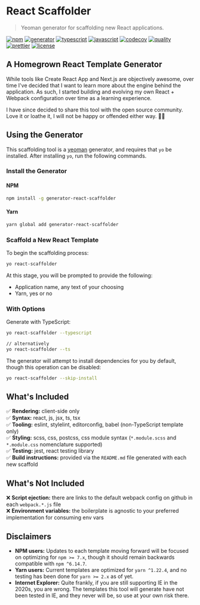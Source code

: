 # React Scaffolder

> Yeoman generator for scaffolding new React applications.

[![npm](https://img.shields.io/npm/v/generator-react-scaffolder.svg)](https://www.npmjs.com/package/generator-react-scaffolder)
[![generator](https://github.com/dzervoudakes/react-scaffolder/workflows/Generator/badge.svg)](https://github.com/dzervoudakes/react-scaffolder/actions)
[![typescript](https://github.com/dzervoudakes/react-scaffolder/workflows/TypeScript%20Template/badge.svg)](https://github.com/dzervoudakes/react-scaffolder/actions)
[![javascript](https://github.com/dzervoudakes/react-scaffolder/workflows/JavaScript%20Template/badge.svg)](https://github.com/dzervoudakes/react-scaffolder/actions)
[![codecov](https://codecov.io/gh/dzervoudakes/react-scaffolder/branch/main/graph/badge.svg)](https://codecov.io/gh/dzervoudakes/react-scaffolder)
[![quality](https://api.codacy.com/project/badge/Grade/fb10dc613e7f45e9970de8c61e33aee0)](https://app.codacy.com/gh/dzervoudakes/react-scaffolder?utm_source=github.com&utm_medium=referral&utm_content=dzervoudakes/react-scaffolder&utm_campaign=Badge_Grade)
[![prettier](https://img.shields.io/badge/code_style-prettier-ff69b4.svg)](https://prettier.io/)
[![license](https://img.shields.io/badge/License-MIT-green.svg)](https://github.com/dzervoudakes/react-scaffolder/blob/main/LICENSE)

## A Homegrown React Template Generator

While tools like Create React App and Next.js are objectively awesome, over time I've decided that I want to learn more about the engine behind the application. As such, I started building and evolving my own React + Webpack configuration over time as a learning experience.

I have since decided to share this tool with the open source community. Love it or loathe it, I will not be happy or offended either way. 🤷‍♂️

## Using the Generator

This scaffolding tool is a [yeoman](https://yeoman.io/) generator, and requires that `yo` be installed. After installing `yo`, run the following commands.

### Install the Generator

#### NPM

```sh
npm install -g generator-react-scaffolder
```

#### Yarn

```sh
yarn global add generator-react-scaffolder
```

### Scaffold a New React Template

To begin the scaffolding process:

```sh
yo react-scaffolder
```

At this stage, you will be prompted to provide the following:

- Application name, any text of your choosing
- Yarn, yes or no

### With Options

Generate with TypeScript:

```sh
yo react-scaffolder --typescript

// alternatively
yo react-scaffolder --ts
```

The generator will attempt to install dependencies for you by default, though this operation can be disabled:

```sh
yo react-scaffolder --skip-install
```

## What's Included

✅ **Rendering:** client-side only\
✅ **Syntax:** react, js, jsx, ts, tsx\
✅ **Tooling:** eslint, stylelint, editorconfig, babel (non-TypeScript template only)\
✅ **Styling:** scss, css, postcss, css module syntax (`*.module.scss` and `*.module.css` nomenclature supported)\
✅ **Testing:** jest, react testing library\
✅ **Build instructions:** provided via the `README.md` file generated with each new scaffold

## What's Not Included

❌ **Script ejection:** there are links to the default webpack config on github in each `webpack.*.js` file\
❌ **Environment variables:** the boilerplate is agnostic to your preferred implementation for consuming env vars

## Disclaimers

- **NPM users:** Updates to each template moving forward will be focused on optimizing for `npm >= 7.x`, though it should remain backwards compatible with `npm ^6.14.7`.
- **Yarn users:** Current templates are optimized for `yarn ^1.22.4`, and no testing has been done for `yarn >= 2.x` as of yet.
- **Internet Explorer:** Quite frankly, if you are still supporting IE in the 2020s, you are wrong. The templates this tool will generate have not been tested in IE, and they never will be, so use at your own risk there.
